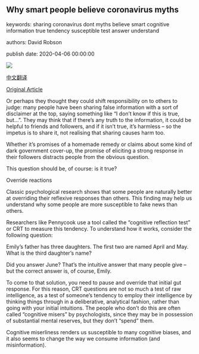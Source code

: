 ## Why smart people believe coronavirus myths

keywords: sharing coronavirus dont myths believe smart cognitive information true tendency susceptible test answer understand

authors: David Robson

publish date: 2020-04-06 00:00:00

![](https://ichef.bbci.co.uk/wwfeatures/live/624_351/images/live/p0/88/sy/p088syvy.jpg)

[中文翻译](Why%20smart%20people%20believe%20coronavirus%20myths_zh.md)

[Original Article](https://www.bbc.com/future/article/20200406-why-smart-people-believe-coronavirus-myths)

Or perhaps they thought they could shift responsibility on to others to judge: many people have been sharing false information with a sort of disclaimer at the top, saying something like “I don’t know if this is true, but…”. They may think that if there’s any truth to the information, it could be helpful to friends and followers, and if it isn’t true, it’s harmless – so the impetus is to share it, not realising that sharing causes harm too.

Whether it’s promises of a homemade remedy or claims about some kind of dark government cover-up, the promise of eliciting a strong response in their followers distracts people from the obvious question.

This question should be, of course: is it true?

Override reactions

Classic psychological research shows that some people are naturally better at overriding their reflexive responses than others. This finding may help us understand why some people are more susceptible to fake news than others.

Researchers like Pennycook use a tool called the “cognitive reflection test” or CRT to measure this tendency. To understand how it works, consider the following question:

Emily’s father has three daughters. The first two are named April and May. What is the third daughter’s name?

Did you answer June? That’s the intuitive answer that many people give – but the correct answer is, of course, Emily.

To come to that solution, you need to pause and override that initial gut response. For this reason, CRT questions are not so much a test of raw intelligence, as a test of someone’s tendency to employ their intelligence by thinking things through in a deliberative, analytical fashion, rather than going with your initial intuitions. The people who don’t do this are often called “cognitive misers” by psychologists, since they may be in possession of substantial mental reserves, but they don’t “spend” them.

Cognitive miserliness renders us susceptible to many cognitive biases, and it also seems to change the way we consume information (and misinformation).